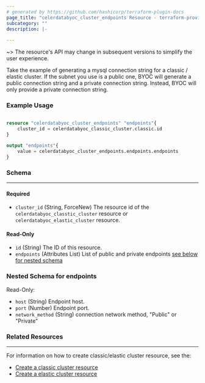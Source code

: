 ```yaml
---
# generated by https://github.com/hashicorp/terraform-plugin-docs
page_title: "celerdatabyoc_cluster_endpoints Resource - terraform-provider-celerdatabyoc"
subcategory: ""
description: |-
  
---
```


~> The resource's API may change in subsequent versions to simplify the user experience.

Take the example of generating a mysql connection string for a classic / elastic cluster. 
If the subnet you use is a public one, BYOC will generate a public connection string and a private connection string.
Instead, BYOC will only provide a private connection string.

### Example Usage

```terraform

resource "celerdatabyoc_cluster_endpoints" "endpoints"{
    cluster_id = celerdatabyoc_classic_cluster.classic.id
}

output "endpoints"{
    value = celerdatabyoc_cluster_endpoints.endpoints.endpoints
}

```

### Schema
<hr/>

#### Required

* `cluster_id` (String, ForceNew) The resource id of the `celerdatabyoc_classtic_cluster` resource or 
  `celerdatabyoc_elastic_cluster` resource.

#### Read-Only
- `id` (String) The ID of this resource.
- `endpoints` (Attributes List) List of public and private endpoints [see below for nested schema](#nestedatt-endpoints)

<a id="nestedatt-endpoints"></a>
### Nested Schema for endpoints
Read-Only:

- `host` (String) Endpoint host.
- `port` (Number) Endpoint port.
- `network_method` (String) connection network method, "Public" or "Private"

### Related Resources
<hr/>

For information on how to create classic/elastic cluster resource, see the:
- [Create a classic cluster resource](https://registry.terraform.io/providers/CelerData/celerdatabyoc/latest/docs/resources/classic_cluster)
- [Create a elastic cluster resource](https://registry.terraform.io/providers/CelerData/celerdatabyoc/latest/docs/resources/elastic_cluster)

